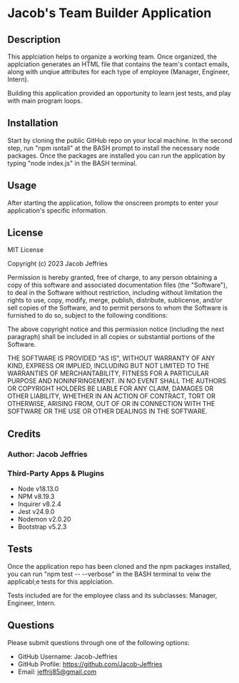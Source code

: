# Jacob's Team Builder Application

## Description

This applciation helps to organize a working team. Once organized, the applciation generates an HTML file that contains the team's contact emails, along with unqiue attributes for each type of employee (Manager, Engineer, Intern).

Building this application provided an opportunity to learn jest tests, and play with main program loops. 

## Installation

Start by cloning the public GitHub repo on your local machine. In the second step, run "npm isntall" at the BASH prompt to install the necessary node packages. Once the packages are installed you can run the application by typing "node index.js" in the BASH terminal.

## Usage

After starting the application, follow the onscreen prompts to enter your application's specific information.

## License

MIT License

Copyright (c) 2023 Jacob Jeffries

Permission is hereby granted, free of charge, to any person obtaining a copy of this software and associated documentation files (the "Software"), to deal in the Software without restriction, including without limitation the rights to use, copy, modify, merge, publish, distribute, sublicense, and/or sell copies of the Software, and to permit persons to whom the Software is furnished to do so, subject to the following conditions:

The above copyright notice and this permission notice (including the next paragraph) shall be included in all copies or substantial portions of the Software.

THE SOFTWARE IS PROVIDED "AS IS", WITHOUT WARRANTY OF ANY KIND, EXPRESS OR IMPLIED, INCLUDING BUT NOT LIMITED TO THE WARRANTIES OF MERCHANTABILITY, FITNESS FOR A PARTICULAR PURPOSE AND NONINFRINGEMENT. IN NO EVENT SHALL THE AUTHORS OR COPYRIGHT HOLDERS BE LIABLE FOR ANY CLAIM, DAMAGES OR OTHER LIABILITY, WHETHER IN AN ACTION OF CONTRACT, TORT OR OTHERWISE, ARISING FROM, OUT OF OR IN CONNECTION WITH THE SOFTWARE OR THE USE OR OTHER DEALINGS IN THE SOFTWARE.

## Credits

### Author: Jacob Jeffries

### Third-Party Apps & Plugins
* Node v18.13.0
* NPM v8.19.3
* Inquirer v8.2.4
* Jest  v24.9.0
* Nodemon v2.0.20
* Bootstrap v5.2.3

## Tests

Once the application repo has been cloned and the npm packages installed, you can run "npm test -- --verbose" in the BASH terminal to veiw the applicabl;e tests for this applciation. 

Tests included are for the employee class and its subclasses: Manager, Engineer, Intern.

## Questions

Please submit questions through one of the following options:

* GitHub Username: Jacob-Jeffries
* GitHub Profile: https://github.com/Jacob-Jeffries
* Email: jeffrij85@gmail.com